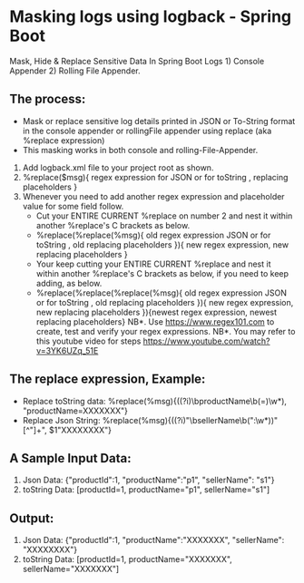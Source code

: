 # Masking logs using logback - Spring Boot 

Mask, Hide & Replace Sensitive Data In Spring Boot Logs 1) Console Appender 2) Rolling File Appender.

The process:
-----------------------------------------------------
* Mask or replace sensitive log details printed in JSON or To-String format in the console appender or rollingFile appender using replace (aka %replace expression)
* This masking works in both console and rolling-File-Appender.


1. Add logback.xml file to your project root as shown.
2. %replace($msg){ regex expression for JSON or for toString , replacing placeholders }
3. Whenever you need to add another regex expression and placeholder value for some field follow.
   * Cut your ENTIRE CURRENT %replace on number 2 and nest it within another %replace's C brackets as below.
   * %replace(%replace(%msg){ old regex expression JSON or for toString , old replacing placeholders }){ new regex expression, new replacing placeholders }
   * Your keep cutting your ENTIRE CURRENT %replace and nest it within another %replace's C brackets as below, if you need to keep adding, as below.
   * %replace(%replace(%replace(%msg){ old regex expression JSON or for toString , old replacing placeholders }){ new regex expression, new replacing placeholders }){newest regex expression, newest replacing placeholders}
NB*. Use https://www.regex101.com to create, test and verify your regex expressions.
NB*. You may refer to this youtube video for steps https://www.youtube.com/watch?v=3YK6UZq_51E


The replace expression, Example:
-----------------------------------------------------
* Replace toString data: %replace(%msg){((?i)\bproductName\b(=)\w*), "productName=XXXXXXX"}
* Replace Json String: %replace(%msg){((?i)"\bsellerName\b(":\w*))"[^"]+", $1"XXXXXXXX"}


A Sample Input Data:
-----------------------------------------------------
1. Json Data: {"productId":1, "productName":"p1", "sellerName": "s1"}
2. toString Data: [productId=1, productName="p1", sellerName="s1"]


Output:
-----------------------------------------------------
1. Json Data: {"productId":1, "productName":"XXXXXXX", "sellerName": "XXXXXXXX"}
2. toString Data: [productId=1, productName="XXXXXXX", sellerName="XXXXXXX"]
